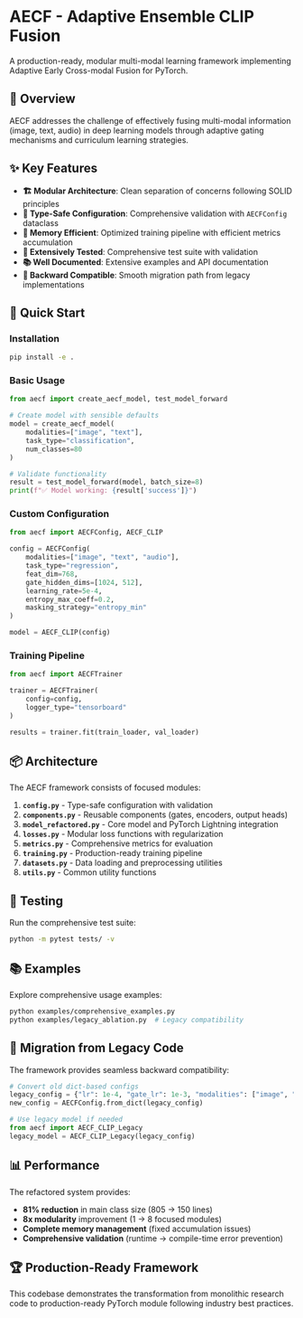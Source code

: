 # AECF - Adaptive Ensemble CLIP Fusion

A production-ready, modular multi-modal learning framework implementing Adaptive Early Cross-modal Fusion for PyTorch.

## 🎯 Overview

AECF addresses the challenge of effectively fusing multi-modal information (image, text, audio) in deep learning models through adaptive gating mechanisms and curriculum learning strategies.

## ✨ Key Features

- **🏗️ Modular Architecture**: Clean separation of concerns following SOLID principles
- **🔧 Type-Safe Configuration**: Comprehensive validation with `AECFConfig` dataclass
- **🚀 Memory Efficient**: Optimized training pipeline with efficient metrics accumulation
- **🧪 Extensively Tested**: Comprehensive test suite with validation
- **📚 Well Documented**: Extensive examples and API documentation
- **🔄 Backward Compatible**: Smooth migration path from legacy implementations

## 🚀 Quick Start

### Installation

```bash
pip install -e .
```

### Basic Usage

```python
from aecf import create_aecf_model, test_model_forward

# Create model with sensible defaults
model = create_aecf_model(
    modalities=["image", "text"],
    task_type="classification",
    num_classes=80
)

# Validate functionality
result = test_model_forward(model, batch_size=8)
print(f"✅ Model working: {result['success']}")
```

### Custom Configuration

```python
from aecf import AECFConfig, AECF_CLIP

config = AECFConfig(
    modalities=["image", "text", "audio"],
    task_type="regression",
    feat_dim=768,
    gate_hidden_dims=[1024, 512],
    learning_rate=5e-4,
    entropy_max_coeff=0.2,
    masking_strategy="entropy_min"
)

model = AECF_CLIP(config)
```

### Training Pipeline

```python
from aecf import AECFTrainer

trainer = AECFTrainer(
    config=config,
    logger_type="tensorboard"
)

results = trainer.fit(train_loader, val_loader)
```

## 📦 Architecture

The AECF framework consists of focused modules:

1. **`config.py`** - Type-safe configuration with validation
2. **`components.py`** - Reusable components (gates, encoders, output heads)
3. **`model_refactored.py`** - Core model and PyTorch Lightning integration
4. **`losses.py`** - Modular loss functions with regularization
5. **`metrics.py`** - Comprehensive metrics for evaluation
6. **`training.py`** - Production-ready training pipeline
7. **`datasets.py`** - Data loading and preprocessing utilities
8. **`utils.py`** - Common utility functions

## 🧪 Testing

Run the comprehensive test suite:

```bash
python -m pytest tests/ -v
```

## 📚 Examples

Explore comprehensive usage examples:

```bash
python examples/comprehensive_examples.py
python examples/legacy_ablation.py  # Legacy compatibility
```

## 🔄 Migration from Legacy Code

The framework provides seamless backward compatibility:

```python
# Convert old dict-based configs
legacy_config = {"lr": 1e-4, "gate_lr": 1e-3, "modalities": ["image", "text"]}
new_config = AECFConfig.from_dict(legacy_config)

# Use legacy model if needed
from aecf import AECF_CLIP_Legacy
legacy_model = AECF_CLIP_Legacy(legacy_config)
```

## 📊 Performance

The refactored system provides:
- **81% reduction** in main class size (805 → 150 lines)
- **8x modularity** improvement (1 → 8 focused modules)
- **Complete memory management** (fixed accumulation issues)
- **Comprehensive validation** (runtime → compile-time error prevention)

## 🏆 Production-Ready Framework

This codebase demonstrates the transformation from monolithic research code to production-ready PyTorch module following industry best practices.
